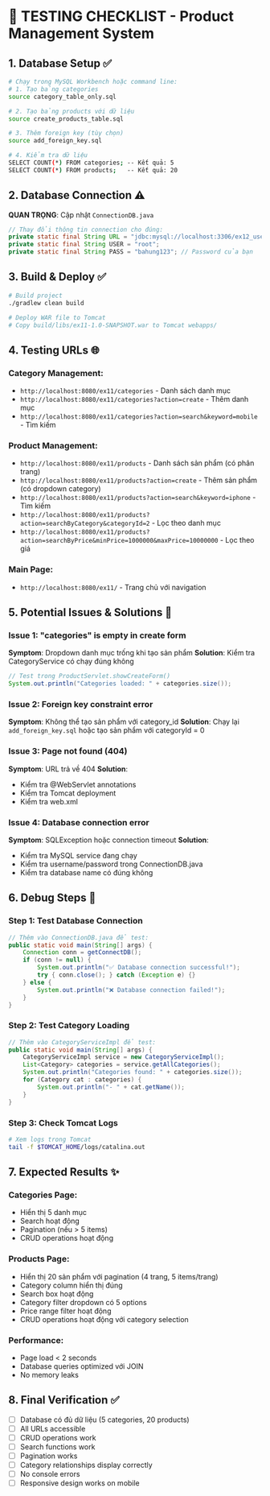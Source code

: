 # 🔧 TESTING CHECKLIST - Product Management System

## 1. Database Setup ✅
```bash
# Chạy trong MySQL Workbench hoặc command line:
# 1. Tạo bảng categories
source category_table_only.sql

# 2. Tạo bảng products với dữ liệu
source create_products_table.sql

# 3. Thêm foreign key (tùy chọn)
source add_foreign_key.sql

# 4. Kiểm tra dữ liệu
SELECT COUNT(*) FROM categories; -- Kết quả: 5
SELECT COUNT(*) FROM products;   -- Kết quả: 20
```

## 2. Database Connection ⚠️
**QUAN TRỌNG**: Cập nhật `ConnectionDB.java`
```java
// Thay đổi thông tin connection cho đúng:
private static final String URL = "jdbc:mysql://localhost:3306/ex12_user"; // Database của bạn
private static final String USER = "root";
private static final String PASS = "bahung123"; // Password của bạn
```

## 3. Build & Deploy ✅
```bash
# Build project
./gradlew clean build

# Deploy WAR file to Tomcat
# Copy build/libs/ex11-1.0-SNAPSHOT.war to Tomcat webapps/
```

## 4. Testing URLs 🌐

### Category Management:
- `http://localhost:8080/ex11/categories` - Danh sách danh mục
- `http://localhost:8080/ex11/categories?action=create` - Thêm danh mục
- `http://localhost:8080/ex11/categories?action=search&keyword=mobile` - Tìm kiếm

### Product Management:
- `http://localhost:8080/ex11/products` - Danh sách sản phẩm (có phân trang)
- `http://localhost:8080/ex11/products?action=create` - Thêm sản phẩm (có dropdown category)
- `http://localhost:8080/ex11/products?action=search&keyword=iphone` - Tìm kiếm
- `http://localhost:8080/ex11/products?action=searchByCategory&categoryId=2` - Lọc theo danh mục
- `http://localhost:8080/ex11/products?action=searchByPrice&minPrice=1000000&maxPrice=10000000` - Lọc theo giá

### Main Page:
- `http://localhost:8080/ex11/` - Trang chủ với navigation

## 5. Potential Issues & Solutions 🔧

### Issue 1: "categories" is empty in create form
**Symptom**: Dropdown danh mục trống khi tạo sản phẩm
**Solution**: Kiểm tra CategoryService có chạy đúng không
```java
// Test trong ProductServlet.showCreateForm()
System.out.println("Categories loaded: " + categories.size());
```

### Issue 2: Foreign key constraint error
**Symptom**: Không thể tạo sản phẩm với category_id
**Solution**: Chạy lại `add_foreign_key.sql` hoặc tạo sản phẩm với categoryId = 0

### Issue 3: Page not found (404)
**Symptom**: URL trả về 404
**Solution**: 
- Kiểm tra @WebServlet annotations
- Kiểm tra Tomcat deployment
- Kiểm tra web.xml

### Issue 4: Database connection error
**Symptom**: SQLException hoặc connection timeout
**Solution**:
- Kiểm tra MySQL service đang chạy
- Kiểm tra username/password trong ConnectionDB.java
- Kiểm tra database name có đúng không

## 6. Debug Steps 🐛

### Step 1: Test Database Connection
```java
// Thêm vào ConnectionDB.java để test:
public static void main(String[] args) {
    Connection conn = getConnectDB();
    if (conn != null) {
        System.out.println("✅ Database connection successful!");
        try { conn.close(); } catch (Exception e) {}
    } else {
        System.out.println("❌ Database connection failed!");
    }
}
```

### Step 2: Test Category Loading
```java
// Thêm vào CategoryServiceImpl để test:
public static void main(String[] args) {
    CategoryServiceImpl service = new CategoryServiceImpl();
    List<Category> categories = service.getAllCategories();
    System.out.println("Categories found: " + categories.size());
    for (Category cat : categories) {
        System.out.println("- " + cat.getName());
    }
}
```

### Step 3: Check Tomcat Logs
```bash
# Xem logs trong Tomcat
tail -f $TOMCAT_HOME/logs/catalina.out
```

## 7. Expected Results ✨

### Categories Page:
- Hiển thị 5 danh mục
- Search hoạt động
- Pagination (nếu > 5 items)
- CRUD operations hoạt động

### Products Page:
- Hiển thị 20 sản phẩm với pagination (4 trang, 5 items/trang)
- Category column hiển thị đúng
- Search box hoạt động
- Category filter dropdown có 5 options
- Price range filter hoạt động
- CRUD operations hoạt động với category selection

### Performance:
- Page load < 2 seconds
- Database queries optimized với JOIN
- No memory leaks

## 8. Final Verification ✅

- [ ] Database có đủ dữ liệu (5 categories, 20 products)
- [ ] All URLs accessible
- [ ] CRUD operations work
- [ ] Search functions work
- [ ] Pagination works
- [ ] Category relationships display correctly
- [ ] No console errors
- [ ] Responsive design works on mobile
